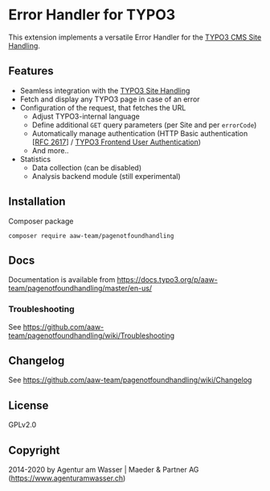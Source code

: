 # Error Handler for TYPO3

This extension implements a versatile Error Handler for the
[TYPO3 CMS Site Handling](https://docs.typo3.org/m/typo3/reference-coreapi/master/en-us/ApiOverview/SiteHandling/ErrorHandling.html).

## Features

* Seamless integration with the [TYPO3 Site Handling](https://docs.typo3.org/m/typo3/reference-coreapi/master/en-us/ApiOverview/SiteHandling/Index.html)
* Fetch and display any TYPO3 page in case of an error
* Configuration of the request, that fetches the URL
   * Adjust TYPO3-internal language
   * Define additional `GET` query parameters (per Site and per `errorCode`)
   * Automatically manage authentication (HTTP Basic authentication \[[RFC 2617](https://tools.ietf.org/html/rfc2617)\] / [TYPO3 Frontend User Authentication](https://docs.typo3.org/m/typo3/reference-coreapi/master/en-us/ApiOverview/Authentication/Index.html#authentication))
   * And more..
* Statistics
   * Data collection (can be disabled)
   * Analysis backend module (still experimental)

## Installation

Composer package

```
composer require aaw-team/pagenotfoundhandling
```

## Docs

Documentation is available from
https://docs.typo3.org/p/aaw-team/pagenotfoundhandling/master/en-us/

### Troubleshooting

See https://github.com/aaw-team/pagenotfoundhandling/wiki/Troubleshooting

## Changelog

See https://github.com/aaw-team/pagenotfoundhandling/wiki/Changelog

## License

GPLv2.0

## Copyright

2014-2020 by Agentur am Wasser | Maeder & Partner AG (https://www.agenturamwasser.ch)
